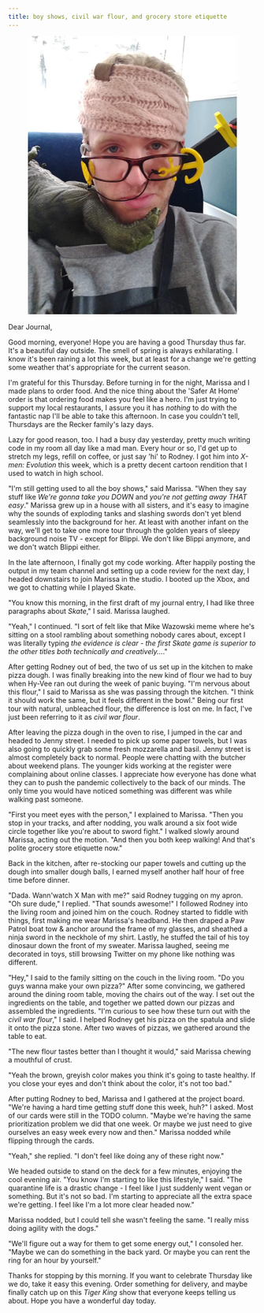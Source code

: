 ```yaml
---
title: boy shows, civil war flour, and grocery store etiquette
---
```


<figure>
  <a href="/images/banners/2020-03-26.jpg">
    <img alt="banner" src="/images/banners/2020-03-26.jpg"/>
  </a>
</figure>

Dear Journal,

Good morning, everyone!  Hope you are having a good Thursday thus
far.  It's a beautiful day outside.  The smell of spring is always
exhilarating.  I know it's been raining a lot this week, but at least
for a change we're getting some weather that's appropriate for the
current season.

I'm grateful for this Thursday.  Before turning in for the night,
Marissa and I made plans to order food.  And the nice thing about the
'Safer At Home' order is that ordering food makes you feel like a
hero.  I'm just trying to support my local restaurants, I assure you
it has _nothing_ to do with the fantastic nap I'll be able to take
this afternoon.  In case you couldn't tell, Thursdays are the Recker
family's lazy days.

Lazy for good reason, too.  I had a busy day yesterday, pretty much
writing code in my room all day like a mad man.  Every hour or so, I'd
get up to stretch my legs, refill on coffee, or just say 'hi' to
Rodney.  I got him into _X-men: Evolution_ this week, which is a
pretty decent cartoon rendition that I used to watch in high school.

"I'm still getting used to all the boy shows," said Marissa.  "When
they say stuff like _We're gonna take you DOWN_ and _you're not
getting away THAT easy_."  Marissa grew up in a house with all
sisters, and it's easy to imagine why the sounds of exploding tanks
and slashing swords don't yet blend seamlessly into the background for
her.  At least with another infant on the way, we'll get to take one
more tour through the golden years of sleepy background noise TV -
except for Blippi.  We don't like Blippi anymore, and we don't watch
Blippi either.

In the late afternoon, I finally got my code working.  After happily
posting the output in my team channel and setting up a code review for
the next day, I headed downstairs to join Marissa in the studio.  I
booted up the Xbox, and we got to chatting while I played Skate.

"You know this morning, in the first draft of my journal entry, I had
like three paragraphs about _Skate_," I said.  Marissa laughed.

"Yeah," I continued.  "I sort of felt like that Mike Wazowski meme
where he's sitting on a stool rambling about something nobody cares
about, except I was literally typing _the evidence is clear - the
first Skate game is superior to the other titles both technically and
creatively..._."

After getting Rodney out of bed, the two of us set up in the kitchen
to make pizza dough.  I was finally breaking into the new kind of
flour we had to buy when Hy-Vee ran out during the week of panic
buying.  "I'm nervous about this flour," I said to Marissa as she was
passing through the kitchen.  "I think it should work the same, but it
feels different in the bowl."  Being our first tour with natural,
unbleached flour, the difference is lost on me.  In fact, I've just
been referring to it as _civil war flour_.

After leaving the pizza dough in the oven to rise, I jumped in the car
and headed to Jenny street.  I needed to pick up some paper towels,
but I was also going to quickly grab some fresh mozzarella and basil.
Jenny street is almost completely back to normal.  People were
chatting with the butcher about weekend plans.  The younger kids
working at the register were complaining about online classes.  I
appreciate how everyone has done what they can to push the pandemic
collectively to the back of our minds.  The only time you would have
noticed something was different was while walking past someone.

"First you meet eyes with the person," I explained to Marissa.  "Then
you stop in your tracks, and after nodding, you walk around a six foot
wide circle together like you're about to sword fight."  I walked
slowly around Marissa, acting out the motion.  "And then you both keep
walking!  And that's polite grocery store etiquette now."

Back in the kitchen, after re-stocking our paper towels and cutting up
the dough into smaller dough balls, I earned myself another half hour
of free time before dinner.

"Dada.  Wann'watch X Man with me?" said Rodney tugging on my apron.
"Oh sure dude," I replied.  "That sounds awesome!"  I followed Rodney
into the living room and joined him on the couch.  Rodney started to
fiddle with things, first making me wear Marissa's headband.  He then
draped a Paw Patrol boat tow & anchor around the frame of my glasses,
and sheathed a ninja sword in the neckhole of my shirt.  Lastly, he
stuffed the tail of his toy dinosaur down the front of my sweater.
Marissa laughed, seeing me decorated in toys, still browsing Twitter
on my phone like nothing was different.

"Hey," I said to the family sitting on the couch in the living room.
"Do you guys wanna make your own pizza?"  After some convincing, we
gathered around the dining room table, moving the chairs out of the
way.  I set out the ingredients on the table, and together we patted
down our pizzas and assembled the ingredients.  "I'm curious to see
how these turn out with the _civil war flour_," I said.  I helped
Rodney get his pizza on the spatula and slide it onto the pizza stone.
After two waves of pizzas, we gathered around the table to eat.

"The new flour tastes better than I thought it would," said Marissa
chewing a mouthful of crust.

"Yeah the brown, greyish color makes you think it's going to taste
healthy.  If you close your eyes and don't think about the color, it's
not too bad."

After putting Rodney to bed, Marissa and I gathered at the project
board.  "We're having a hard time getting stuff done this week, huh?"
I asked.  Most of our cards were still in the TODO column.  "Maybe
we're having the same prioritization problem we did that one week.  Or
maybe we just need to give ourselves an easy week every now and then."
Marissa nodded while flipping through the cards.

"Yeah," she replied.  "I don't feel like doing any of these right
now."

We headed outside to stand on the deck for a few minutes, enjoying the
cool evening air.  "You know I'm starting to like this lifestyle," I
said.  "The quarantine life is a drastic change - I feel like I just
suddenly went vegan or something.  But it's not so bad.  I'm starting
to appreciate all the extra space we're getting.  I feel like I'm a
lot more clear headed now."

Marissa nodded, but I could tell she wasn't feeling the same.  "I
really miss doing agility with the dogs."

"We'll figure out a way for them to get some energy out," I consoled
her.  "Maybe we can do something in the back yard.  Or maybe you can
rent the ring for an hour by yourself."

Thanks for stopping by this morning.  If you want to celebrate
Thursday like we do, take it easy this evening.  Order something for
delivery, and maybe finally catch up on this _Tiger King_ show that
everyone keeps telling us about.  Hope you have a wonderful day today.
